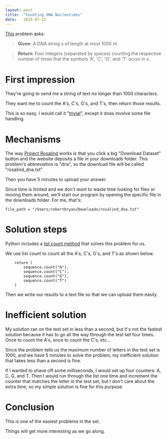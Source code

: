 ```yaml
---
layout: post
title:  "Counting DNA Nucleotides"
date:   2025-07-15
---
```


[This](https://rosalind.info/problems/dna/) problem asks:

> **Given**: A DNA string _s_ of length at most 1000 nt.

> **Return**: Four integers (separated by spaces) counting the respective number of times that the symbols 'A', 'C', 'G', and 'T' occur in _s_.

# First impression
They're going to send me a string of text no longer than 1000 characters.

They want me to count the A's, C's, G's, and T's, then return those results.

This is so easy, I would call it "[trivial](https://science.awjunaid.com/math/difference-between-trivial-vs-non-trivial-problem/)", except it does involve some file handling.
# Mechanisms
The way [Project Rosalind](https://rosalind.info/about/) works is that you click a big "Download Dataset" button and the website deposits a file in your downloads folder.
This problem's abbreviation is "dna", so the download file will be called "rosalind_dna.txt"

Then you have 5 minutes to upload your answer. 

Since time is limited and we don't want to waste time looking for files or moving them around, we'll start our program by opening the specific file in the downloads folder.
For me, that's:
```
file_path = "/Users/robertbryan/Downloads/rosalind_dna.txt"
```

# Solution steps
Python includes a [list count method](https://www.w3schools.com/python/ref_list_count.asp) that solves this problem for us.

We use list count to count all the A's, C's, G's, and T's as shown below.

```aiignore
    return (
        sequence.count("A"),
        sequence.count("C"),
        sequence.count("G"),
        sequence.count("T")
    )
```

Then we write our results to a text file so that we can upload them easily.
# Inefficient solution
My solution ran on the test set in less than a second, but it's not the fastest solution because it has to go all the way through the test set four times.
Once to count the A's, once to count the C's, etc...

Since the problem tells us the maximum number of letters in the test set is 1000, and we have 5 minutes to solve the problem, my inefficient solution that takes less than a second is fine.

If I wanted to shave off some milliseconds, I would set up four counters: A, C, G, and T. Then I would run through the list one time and increment the counter that matches the letter in the test set, but I don't care about the extra time, so my simple solution is fine for this purpose.

# Conclusion
This is one of the easiest problems in the set.

Things will get more interesting as we go along.